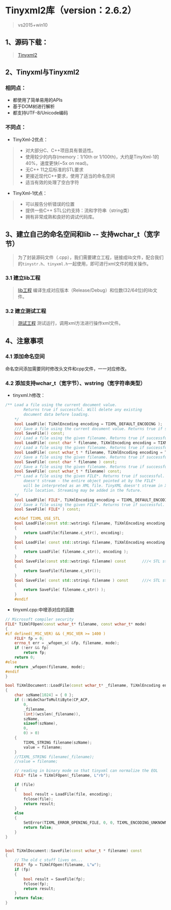 # Tinyxml2库（version：2.6.2）
>vs2015+win10
## 1、源码下载：
>[Tinyxml2](https://sourceforge.net/projects/tinyxml/files/latest/download)

## 2、Tinyxml与Tinyxml2

### 相同点：

* 都使用了简单易用的APIs
* 基于DOM树进行解析
* 都支持UTF-8/Unicode编码

### 不同点：

* TinyXml-2优点：
>* 对大部分C、C++项目具有普适性。
>* 使用较少的内存(memory：1/10th or 1/100th)，大约是TinyXml-1的40%，速度更快(~5x on read)。
>* 无C++ 11之后标准的STL要求
>* 更接近现代C++要求，使用了适当的命名空间
>* 适当有效的处理了空白字符

* TinyXml-1优点：
>* 可以报告分析错误的位置
>* 提供一些C++ STL公约支持：流和字符串（string类）
>* 拥有非常成熟和良好的调试代码库。

## 3、建立自己的命名空间和lib -- 支持wchar_t（宽字节）
>为了封装源码文件（.cpp），我们需要建立工程，链接成lib文件，配合我们的```tinystr.h```、```tinyxml.h```一起使用，即可进行xml文件的相关操作。

### 3.1 建立lib工程
>[lib工程](https://github.com/cbhust8025/C-Learn/tree/master/MyTinyxml2/MyTinyxml2Code)
编译生成对应版本（Release/Debug）和位数(32/64位)的lib文件。

### 3.2 建立测试工程
>[测试工程](https://github.com/cbhust8025/C-Learn/tree/master/MyTinyxml2/MyTinyxml2TestCode)
测试运行，调用xml方法进行操作xml文件。

## 4、注意事项

### 4.1 添加命名空间
命名空间添加需要同时修改头文件和cpp文件，一一对应修改。

### 4.2 添加支持wchar_t（宽字节）、wstring（宽字符串类型）
* tinyxml.h修改：
```C++
/** Load a file using the current document value.
		Returns true if successful. Will delete any existing
		document data before loading.
	*/
	bool LoadFile( TiXmlEncoding encoding = TIXML_DEFAULT_ENCODING );
	/// Save a file using the current document value. Returns true if successful.
	bool SaveFile() const;
	/// Load a file using the given filename. Returns true if successful.
	bool LoadFile( const char * filename, TiXmlEncoding encoding = TIXML_DEFAULT_ENCODING );
	/// Load a file using the given filename. Returns true if successful.
	bool LoadFile( const wchar_t * filename, TiXmlEncoding encoding = TIXML_DEFAULT_ENCODING);
	/// Save a file using the given filename. Returns true if successful.
	bool SaveFile( const char * filename ) const;
	/// Save a file using the given filename. Returns true if successful.
	bool SaveFile( const wchar_t * filename) const;
	/** Load a file using the given FILE*. Returns true if successful. Note that this method
		doesn't stream - the entire object pointed at by the FILE*
		will be interpreted as an XML file. TinyXML doesn't stream in XML from the current
		file location. Streaming may be added in the future.
	*/
	bool LoadFile( FILE*, TiXmlEncoding encoding = TIXML_DEFAULT_ENCODING );
	/// Save a file using the given FILE*. Returns true if successful.
	bool SaveFile( FILE* ) const;

	#ifdef TIXML_USE_STL
	bool LoadFile(const std::wstring& filename, TiXmlEncoding encoding = TIXML_DEFAULT_ENCODING)			///< STL std::string version.
	{
		return LoadFile(filename.c_str(), encoding);
	}
	bool LoadFile( const std::string& filename, TiXmlEncoding encoding = TIXML_DEFAULT_ENCODING )			///< STL std::string version.
	{
		return LoadFile( filename.c_str(), encoding );
	}
	bool SaveFile(const std::wstring& filename) const		///< STL std::string version.
	{
		return SaveFile(filename.c_str());
	}
	bool SaveFile( const std::string& filename ) const		///< STL std::string version.
	{
		return SaveFile( filename.c_str() );
	}
	#endif
```

* tinyxml.cpp:中增添对应的函数
```C++
// Microsoft compiler security
FILE* TiXmlFOpen(const wchar_t* filename, const wchar_t* mode)
{
#if defined(_MSC_VER) && (_MSC_VER >= 1400 )
	FILE* fp = 0;
	errno_t err = _wfopen_s( &fp, filename, mode);
	if (!err && fp)
		return fp;
	return 0;
#else
	return _wfopen(filename, mode);
#endif
}

```
```C++
bool TiXmlDocument::LoadFile(const wchar_t* _filename, TiXmlEncoding encoding)
{
	char szName[1024] = { 0 };
	if (::WideCharToMultiByte(CP_ACP,
		0,
		_filename,
		(int)(wcslen(_filename)),
		szName,
		sizeof(szName),
		0,
		0) > 0)
	{
		TIXML_STRING filename(szName);
		value = filename;
	}
	//TIXML_STRING filename(_filename);
	//value = filename;

	// reading in binary mode so that tinyxml can normalize the EOL
	FILE* file = TiXmlFOpen(_filename, L"rb");

	if (file)
	{
		bool result = LoadFile(file, encoding);
		fclose(file);
		return result;
	}
	else
	{
		SetError(TIXML_ERROR_OPENING_FILE, 0, 0, TIXML_ENCODING_UNKNOWN);
		return false;
	}
}
```
```C++

bool TiXmlDocument::SaveFile(const wchar_t * filename) const
{
	// The old c stuff lives on...
	FILE* fp = TiXmlFOpen(filename, L"w");
	if (fp)
	{
		bool result = SaveFile(fp);
		fclose(fp);
		return result;
	}
	return false;
}

```
